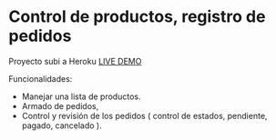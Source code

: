 # Control de productos, registro de pedidos

Proyecto subi a Heroku
[LIVE DEMO](https://admin-negocio.herokuapp.com/)

Funcionalidades:
- Manejar una lista de productos.
- Armado de pedidos,
- Control y revisión de los pedidos ( control de estados, pendiente, pagado, cancelado ).

